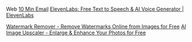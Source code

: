 Web
[10 Min Email](https://10minemail.com/en/)
[ElevenLabs: Free Text to Speech & AI Voice Generator | ElevenLabs](https://elevenlabs.io/)

[Watermark Remover - Remove Watermarks Online from Images for Free](https://www.watermarkremover.io/)
[AI Image Upscaler - Enlarge & Enhance Your Photos for Free](https://www.upscale.media/)